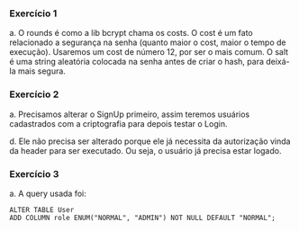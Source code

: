 ### Exercício 1

a. O rounds é como a lib bcrypt chama os costs. O cost é um fato relacionado a segurança na senha (quanto maior o cost, maior o tempo de execução). Usaremos um cost de número 12, por ser o mais comum. O salt é uma string aleatória colocada na senha antes de criar o hash, para deixá-la mais segura.

### Exercício 2

a. Precisamos alterar o SignUp primeiro, assim teremos usuários cadastrados com a criptografia para depois testar o Login.

d. Ele não precisa ser alterado porque ele já necessita da autorização vinda da header para ser executado. Ou seja, o usuário já precisa estar logado.

### Exercício 3

a. A query usada foi:

```
ALTER TABLE User
ADD COLUMN role ENUM("NORMAL", "ADMIN") NOT NULL DEFAULT "NORMAL";
```
